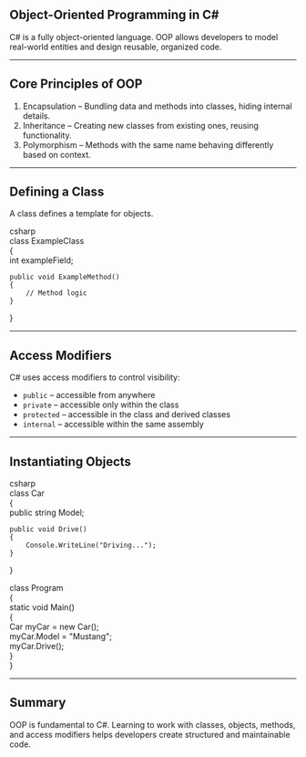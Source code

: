 ## Object-Oriented Programming in C#

<span class="emphasis">C#</span> is a fully object-oriented language. OOP allows developers to model real-world entities and design reusable, organized code.

---

## Core Principles of OOP

1. <span class="emphasis">Encapsulation</span> – Bundling data and methods into classes, hiding internal details.  
2. <span class="emphasis">Inheritance</span> – Creating new classes from existing ones, reusing functionality.  
3. <span class="emphasis">Polymorphism</span> – Methods with the same name behaving differently based on context.

---

## Defining a Class

A class defines a template for objects.

csharp  
class ExampleClass  
{  
    int exampleField;  

    public void ExampleMethod()  
    {  
        // Method logic  
    }  
}

---

## Access Modifiers

C# uses access modifiers to control visibility:

- `public` – accessible from anywhere  
- `private` – accessible only within the class  
- `protected` – accessible in the class and derived classes  
- `internal` – accessible within the same assembly

---

## Instantiating Objects

csharp  
class Car  
{  
    public string Model;  

    public void Drive()  
    {  
        Console.WriteLine("Driving...");  
    }  
}  

class Program  
{  
    static void Main()  
    {  
        Car myCar = new Car();  
        myCar.Model = "Mustang";  
        myCar.Drive();  
    }  
}

---

## Summary

OOP is fundamental to C#. Learning to work with classes, objects, methods, and access modifiers helps developers create structured and maintainable code.
